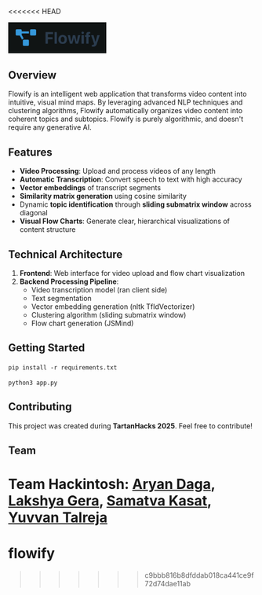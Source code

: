 <<<<<<< HEAD
<div align="left">
  <img src="assets/logo_bg.png" alt="flowify" width="200"/>
</div>

## Overview
Flowify is an intelligent web application that transforms video content into intuitive, visual mind maps. By leveraging advanced NLP techniques and clustering algorithms, Flowify automatically organizes video content into coherent topics and subtopics. Flowify is purely algorithmic, and doesn't require any generative AI.

## Features
- **Video Processing**: Upload and process videos of any length
- **Automatic Transcription**: Convert speech to text with high accuracy
- **Vector embeddings** of transcript segments
- **Similarity matrix generation** using cosine similarity
- Dynamic **topic identification** through **sliding submatrix window** across diagonal
- **Visual Flow Charts**: Generate clear, hierarchical visualizations of content structure

## Technical Architecture
1. **Frontend**: Web interface for video upload and flow chart visualization
2. **Backend Processing Pipeline**:
   - Video transcription model (ran client side)
   - Text segmentation    
   - Vector embedding generation (nltk TfIdVectorizer)
   - Clustering algorithm (sliding submatrix window)
   - Flow chart generation (JSMind)

## Getting Started
`pip install -r requirements.txt`

`python3 app.py`

## Contributing
This project was created during **TartanHacks 2025**. Feel free to contribute!

## Team
**Team Hackintosh**: [Aryan Daga](https://github.com/aryand2006), [Lakshya Gera](https://github.com/lakrage), [Samatva Kasat](https://github.com/samkas125), [Yuvvan Talreja](https://github.com/yuvvantalreja)
=======
# flowify
>>>>>>> c9bbb816b8dfddab018ca441ce9f72d74dae11ab
